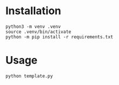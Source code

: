 # Installation

    python3 -m venv .venv
    source .venv/bin/activate
    python -m pip install -r requirements.txt


# Usage

    python template.py
